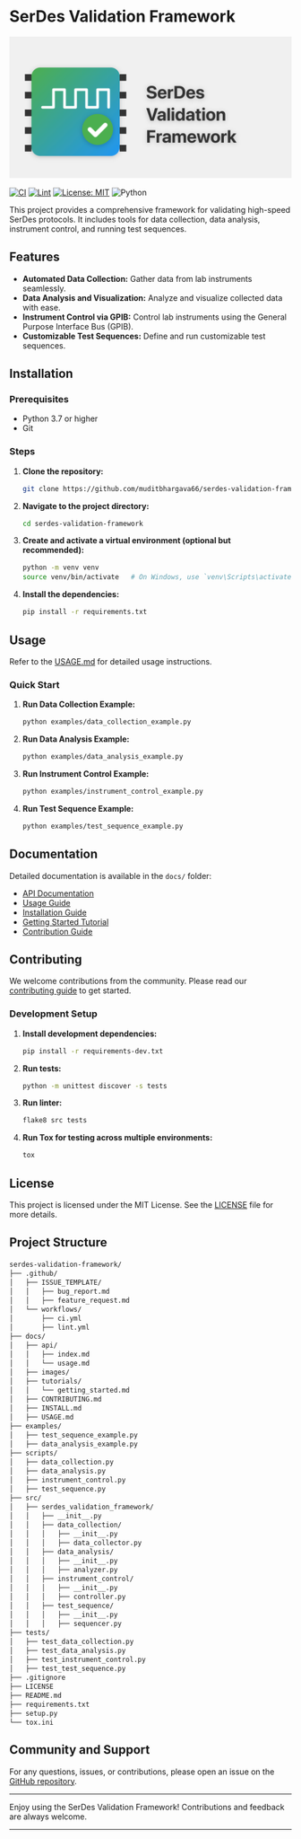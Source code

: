 # SerDes Validation Framework

![Banner](docs/images/serdes-framework-banner.png)

[![CI](https://github.com/muditbhargava66/serdes-validation-framework/actions/workflows/ci.yml/badge.svg?branch=main)](https://github.com/muditbhargava66/serdes-validation-framework/actions/workflows/ci.yml)
[![Lint](https://github.com/muditbhargava66/serdes-validation-framework/actions/workflows/lint.yml/badge.svg?branch=main)](https://github.com/muditbhargava66/serdes-validation-framework/actions/workflows/lint.yml)
[![License: MIT](https://img.shields.io/badge/license-MIT-blue.svg)](https://opensource.org/licenses/MIT)
![Python](https://img.shields.io/badge/python-3.10-blue.svg)

This project provides a comprehensive framework for validating high-speed SerDes protocols. It includes tools for data collection, data analysis, instrument control, and running test sequences.

## Features

- **Automated Data Collection:** Gather data from lab instruments seamlessly.
- **Data Analysis and Visualization:** Analyze and visualize collected data with ease.
- **Instrument Control via GPIB:** Control lab instruments using the General Purpose Interface Bus (GPIB).
- **Customizable Test Sequences:** Define and run customizable test sequences.

## Installation

### Prerequisites

- Python 3.7 or higher
- Git

### Steps

1. **Clone the repository:**

    ```bash
    git clone https://github.com/muditbhargava66/serdes-validation-framework.git
    ```

2. **Navigate to the project directory:**

    ```bash
    cd serdes-validation-framework
    ```

3. **Create and activate a virtual environment (optional but recommended):**

    ```bash
    python -m venv venv
    source venv/bin/activate   # On Windows, use `venv\Scripts\activate`
    ```

4. **Install the dependencies:**

    ```bash
    pip install -r requirements.txt
    ```

## Usage

Refer to the [USAGE.md](docs/USAGE.md) for detailed usage instructions.

### Quick Start

1. **Run Data Collection Example:**

    ```bash
    python examples/data_collection_example.py
    ```

2. **Run Data Analysis Example:**

    ```bash
    python examples/data_analysis_example.py
    ```

3. **Run Instrument Control Example:**

    ```bash
    python examples/instrument_control_example.py
    ```

4. **Run Test Sequence Example:**

    ```bash
    python examples/test_sequence_example.py
    ```

## Documentation

Detailed documentation is available in the `docs/` folder:

- [API Documentation](docs/api/index.md)
- [Usage Guide](docs/USAGE.md)
- [Installation Guide](docs/INSTALL.md)
- [Getting Started Tutorial](docs/tutorials/getting_started.md)
- [Contribution Guide](docs/CONTRIBUTING.md)

## Contributing

We welcome contributions from the community. Please read our [contributing guide](docs/CONTRIBUTING.md) to get started.

### Development Setup

1. **Install development dependencies:**

    ```bash
    pip install -r requirements-dev.txt
    ```

2. **Run tests:**

    ```bash
    python -m unittest discover -s tests
    ```

3. **Run linter:**

    ```bash
    flake8 src tests
    ```

4. **Run Tox for testing across multiple environments:**

    ```bash
    tox
    ```

## License

This project is licensed under the MIT License. See the [LICENSE](LICENSE) file for more details.

## Project Structure

```plaintext
serdes-validation-framework/
├── .github/
│   ├── ISSUE_TEMPLATE/
│   │   ├── bug_report.md
│   │   ├── feature_request.md
│   └── workflows/
│       ├── ci.yml
│       ├── lint.yml
├── docs/
│   ├── api/
│   │   ├── index.md
│   │   └── usage.md
│   ├── images/
│   ├── tutorials/
│   │   └── getting_started.md
│   ├── CONTRIBUTING.md
│   ├── INSTALL.md
│   ├── USAGE.md
├── examples/
│   ├── test_sequence_example.py
│   ├── data_analysis_example.py
├── scripts/
│   ├── data_collection.py
│   ├── data_analysis.py
│   ├── instrument_control.py
│   ├── test_sequence.py
├── src/
│   ├── serdes_validation_framework/
│   │   ├── __init__.py
│   │   ├── data_collection/
│   │   │   ├── __init__.py
│   │   │   ├── data_collector.py
│   │   ├── data_analysis/
│   │   │   ├── __init__.py
│   │   │   ├── analyzer.py
│   │   ├── instrument_control/
│   │   │   ├── __init__.py
│   │   │   ├── controller.py
│   │   ├── test_sequence/
│   │   │   ├── __init__.py
│   │   │   ├── sequencer.py
├── tests/
│   ├── test_data_collection.py
│   ├── test_data_analysis.py
│   ├── test_instrument_control.py
│   ├── test_test_sequence.py
├── .gitignore
├── LICENSE
├── README.md
├── requirements.txt
├── setup.py
└── tox.ini
```

## Community and Support

For any questions, issues, or contributions, please open an issue on the [GitHub repository](https://github.com/muditbhargava66/serdes-validation-framework/issues).

---

Enjoy using the SerDes Validation Framework! Contributions and feedback are always welcome.

---